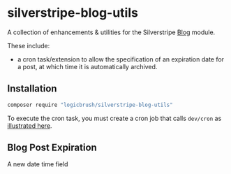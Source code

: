 # silverstripe-blog-utils

A collection of enhancements & utilities for the Silverstripe
[Blog](https://github.com/silverstripe/silverstripe-blog) module.

These include:

  - a cron task/extension to allow the specification of an expiration date for a
    post, at which time it is automatically archived.

## Installation

```sh
composer require "logicbrush/silverstripe-blog-utils"
```

To execute the cron task, you must create a cron job that calls `dev/cron` as
[illustrated here](https://github.com/silverstripe/silverstripe-crontask).

## Blog Post Expiration

A new date time field
